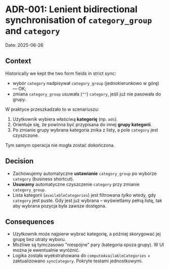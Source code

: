 # ADR-001: Lenient bidirectional synchronisation of `category_group` and `category`

Date: 2025-06-26

## Context

Historically we kept the two form fields in strict sync:

* wybór `category` nadpisywał `category_group` (jednokierunkowo w górę) — OK;
* zmiana `category_group` usuwała (`""`) `category`, jeśli już nie pasowała do grupy.

W praktyce przeszkadzało to w scenariuszu:
1. Użytkownik wybiera właściwą **kategorię** (np. `ads`).
2. Orientuje się, że powinna być przypisana do innej **grupy kategorii**.
3. Po zmianie grupy wybrana kategoria znika z listy, a pole `category` jest czyszczone.

Tym samym operacja nie mogła zostać dokończona.

## Decision

* Zachowujemy automatyczne **ustawianie** `category_group` po wyborze `category` (business shortcut).
* **Usuwamy** automatyczne czyszczenie `category` przy zmianie `category_group`.
* Lista kategorii (`availableCategories`) jest filtrowana *tylko* wtedy, gdy `category` jest puste. Gdy jest już wybrana – wyświetlamy pełną listę, tak aby wybrana pozycja była zawsze dostępna.

## Consequences

+ Użytkownik może najpierw wybrać kategorię, a później skorygować jej grupę bez utraty wyboru.
+ Możliwe są tymczasowo "niespójne" pary (kategoria spoza grupy). W UI można je ewentualnie wyróżnić.
+ Logika została wyekstrahowana do `computeAvailableCategories` + zaktualizowano `syncCategory`. Pokryte testami jednostkowymi. 